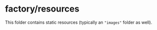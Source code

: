 # factory/resources

This folder contains static resources (typically an `"images"` folder as well).
